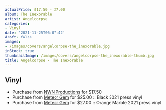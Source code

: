 ```yaml
---
actualPrice: $17.50 - 27.00
album: The Inexorable
artist: Angelcorpse
categories:
- Vinyl
date: '2021-11-25T06:07:42'
draft: false
images:
- /images/covers/angelcorpse-the_inexorable.jpg
inStock: true
thumbnailImage: /images/covers/angelcorpse-the_inexorable-thumb.jpg
title: Angelcorpse - The Inexorable
---
```


## Vinyl
* Purchase from [NWN Productions](http://shop.nwnprod.com/index.php?route=product/product&path=75&product_id=16637&sort=pd.name&order=ASC) for $17.50
* Purchase from [Meteor Gem](https://meteor-gem.com/products/angelcorpse-the-inexorable-lp) for $25.00 :: Black 2021 press vinyl
* Purchase from [Meteor Gem](https://meteor-gem.com/products/angelcorpse-the-inexorable-lp) for $27.00 :: Orange Marble 2021 press vinyl
